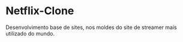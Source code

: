 # Netflix-Clone

Desenvolvimento base de sites, nos moldes do site de streamer mais utilizado do mundo.
